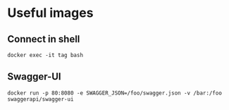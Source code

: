 # Useful images

## Connect in shell

```
docker exec -it tag bash
```


## Swagger-UI

```
docker run -p 80:8080 -e SWAGGER_JSON=/foo/swagger.json -v /bar:/foo swaggerapi/swagger-ui
```


